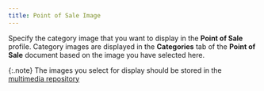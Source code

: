 ```yaml
---
title: Point of Sale Image
---
```



Specify the category image that you want to display in the **Point 
 of Sale** profile. Category images are displayed in the **Categories**  tab of the **Point of Sale** document  based on the image you have selected here.


{:.note}
The images you select for display should be stored in the [multimedia  repository](JavaScript:RelatedTopics1.Click())
